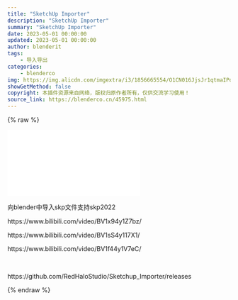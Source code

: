 ```yaml
---
title: "SketchUp Importer"
description: "SketchUp Importer"
summary: "SketchUp Importer"
date: 2023-05-01 00:00:00
updated: 2023-05-01 00:00:00
author: blenderit
tags: 
    - 导入导出
categories:
    - blenderco
img: https://img.alicdn.com/imgextra/i3/1856665554/O1CN016JjsJr1qtmaIPqF8v_!!1856665554.jpg
showGetMethod: false
copyright: 本插件资源来自网络，版权归原作者所有，仅供交流学习使用！
source_link: https://blenderco.cn/45975.html
---
```


{% raw %}
<div id="external-video-147365f04e" class="external-video"><iframe frameborder="0" src="//player.bilibili.com/player.html?aid=340483769&amp;bvid=BV1x94y1Z7bz&amp;cid=570010255&amp;page=1" allowfullscreen="true"></iframe></div><p>向blender中导入skp文件支持skp2022</p><p>https://www.bilibili.com/video/BV1x94y1Z7bz/</p><p>https://www.bilibili.com/video/BV1sS4y117X1/</p><p>https://www.bilibili.com/video/BV1f44y1V7eC/</p><p> </p><p>https://github.com/RedHaloStudio/Sketchup_Importer/releases</p>
<div style="display: none">blenderco</div>
{% endraw %}
